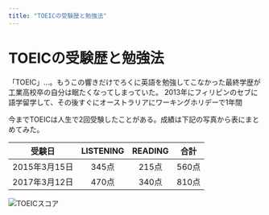 ```yaml
---
title: "TOEICの受験歴と勉強法"
---
```

# TOEICの受験歴と勉強法
「TOEIC」…。もうこの響きだけでろくに英語を勉強してこなかった最終学歴が工業高校卒の自分は眠たくなってしまっていた。
2013年にフィリピンのセブに語学留学して、その後すぐにオーストラリアにワーキングホリデーで1年間

今までTOEICは人生で2回受験したことがある。成績は下記の写真から表にまとめてみた。

|受験日|LISTENING|READING|合計|
|:---:|:---:|:---:|:---:|
|2015年3月15日|345点|215点|560点|
|2017年3月12日|470点|340点|810点|

![TOEICスコア](/public/images/toiec_score_koichi.jpeg)